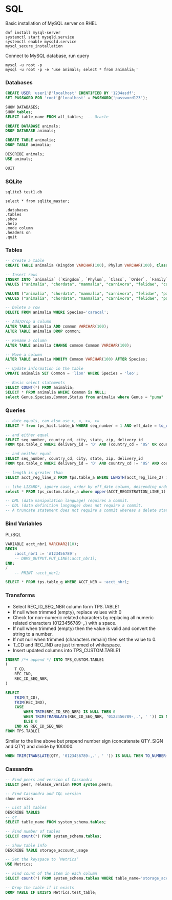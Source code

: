 # SQL

Basic installation of MySQL server on RHEL
```shell script
dnf install mysql-server
systemctl start mysqld.service
systemctl enable mysqld.service
mysql_secure_installation
```

Connect to MySQL database, run query
```shell script
mysql -u root -p
mysql -u root -p -e 'use animals; select * from animalia;'
```

### Databases

```sql
CREATE USER 'user1'@'localhost' IDENTIFIED BY '1234asdf';
SET PASSWORD FOR 'root'@'localhost' = PASSWORD('password123');

SHOW DATABASES;
SHOW tables;
SELECT table_name FROM all_tables;  -- Oracle

CREATE DATABASE animals;
DROP DATABASE animals;

CREATE TABLE animalia;
DROP TABLE animalia;

DESCRIBE animals;
USE animals;

QUIT
```

### SQLite

```
sqlite3 test1.db

select * from sqlite_master;

.databases
.tables
.show
.help
.mode column
.headers on
.quit
```

### Tables

```sql
-- Create a table
CREATE TABLE animalia (Kingdom VARCHAR(100), Phylum VARCHAR(100), Class VARCHAR(100), `Order` VARCHAR(100), Family VARCHAR(100), Genus VARCHAR(100), Species VARCHAR(100));

-- Insert rows
INSERT INTO `animalia` (`Kingdom`, `Phylum`, `Class`, `Order`, `Family`, `Genus`, `Species`)
VALUES ("animalia", "chordata", "mammalia", "carnivora", "felidae", "caracal", "caracal");

VALUES ("animalia", "chordata", "mammalia", "carnivora", "felidae", "panthera", "leo");
VALUES ("animalia", "chordata", "mammalia", "carnivora", "felidae", "panthera", "tigris");

-- Delete a row
DELETE FROM animalia WHERE Species='caracal';

-- Add/Drop a column
ALTER TABLE animalia ADD common VARCHAR(100);
ALTER TABLE animalia DROP common;

-- Rename a column
ALTER TABLE animalia CHANGE common Common VARCHAR(100);

-- Move a column
ALTER TABLE animalia MODIFY Common VARCHAR(100) AFTER Species;

-- Update information in the table
UPDATE animalia SET Common = 'lion' WHERE Species = 'leo';

-- Basic select statements
SELECT COUNT(*) FROM animalia;
SELECT * FROM animalia WHERE Common is NULL;
select Genus,Species,Common,Status from animalia where Genus = "puma"
```

### Queries

```sql
-- date equals, can also use >, <, >=, >=
SELECT * from tps_hist.table_b WHERE seq_number = 1 AND eff_date = to_date('01/11/2024', 'MM/DD/YVYY')

-- and either equal
SELECT seq_number, country_cd, city, state, zip, delivery_id
FROM tps.table_c WHERE delivery_id = 'D' AND (country_cd = 'US' OR country_cd = 'CA') ORDER BY seq_number;

-- and neither equal
SELECT seq_number, country_cd, city, state, zip, delivery_id
FROM tps.table_c WHERE delivery_id = 'D' AND country_cd != 'US' AND country_cd != 'CA' ORDER BY seq_number;

-- length is greater than
SELECT acct_reg_line_2 FROM tps.table_a WHERE LENGTH(acct_reg_line_2) > 32;

-- like LIZARD*, ignore case, order by eff_date column, descending order, can also 'order by 2', the second column
select * FROM tps_custom.table_a where upper(ACCT_REGISTRATION_LINE_1) LIKE upper('LIZARD%') order by eff_date DESC;

-- DML (data manipulation language) requires a commit.
-- DDL (data definition language) does not require a commit.
-- A truncate statement does not require a commit whereas a delete statement does.
```

### Bind Variables

PL/SQL
```sql
VARIABLE acct_nbr1 VARCHAR2(10);
BEGIN
    :acct_nbr1 := 'A123456789';
    -- DBMS_OUTPUT.PUT_LINE(:acct_nbr1);
END;
/
    -- PRINT :acct_nbr1;

SELECT * FROM tps.table_g WHERE ACCT_NER = :acct_nbr1;
```

### Transforms

* Select REC_ID_SEQ_NBR column form TPS.TABLE1
* If null when trimmed (empty), replace values with 0
* Check for non-numeric related characters by replacing all numeric related characters (0123456789-,.) with a space.
* If null when trimmed (empty) then the value is valid and convert the string to a number.
* If not null when trimmed (characters remain) then set the value to 0.
* T_CD and REC_IND are just trimmed of whitespace.
* Insert updated columns into TPS_CUSTOM.TABLE1

```sql
INSERT /*+ append */ INTO TPS_CUSTOM.TABLE1
(
    T_CD,
    REC_IND,
    REC_ID_SEQ_NBR,
)

SELECT
    TRIM(T_CD),
    TRIM(REC_IND),
    CASE
        WHEN TRIM(REC_ID_SEQ_NBR) IS NULL THEN 0
        WHEN TRIM(TRANSLATE(REC_ID_SEQ_NBR, '0123456789-,.', ' ')) IS NULL THEN TO_NUMBER(REC_ID_SEQ_NBR)
        ELSE 0
    END AS REC_ID_SEQ_NBR
FROM TPS.TABLE1
```

Similar to the line above but prepend number sign (concatenate QTY_SIGN and QTY) and divide by 100000.
```sql
WHEN TRIM(TRANSLATE(QTY, '0123456789-,.', ' ')) IS NULL THEN TO_NUMBER((TRIM(QTY_SIGN)) || (QTY / 100000))
```

### Cassandra

```sql
-- Find peers and version of Cassandra
SELECT peer, release_version FROM system.peers;

-- Find Cassandra and CQL version
show version

-- List all tables
DESCRIBE TABLES
-- or
SELECT table_name FROM system_schema.tables;

-- Find number of tables
SELECT count(*) FROM system_schema.tables;

-- Show table info
DESCRIBE TABLE storage_account_usage

-- Set the keyspace to ‘Metrics’
USE Metrics;

-- Find count of the item in each column
SELECT count(*) FROM system_schema.tables WHERE table_name='storage_account_delta_usage_201805' ALLOW FILTERING;

-- Drop the table if it exists
DROP TABLE IF EXISTS Metrics.test_table;
```
